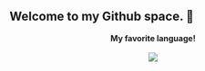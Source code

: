 ## Welcome to my Github space. 👋
<p align="center">
  <strong>My favorite language!</strong>
  <br><br>
  <a href="https://github.com/fy2462" class="rich-diff-level-one">
    <img align="center" src="https://github-readme-stats.vercel.app/api/top-langs/?username=fy2462&hide_langs_below=1&theme=default&line_height=27&layout=compact" />
  </a>
</p>
